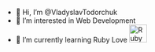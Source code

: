 - 👋 Hi, I’m @VladyslavTodorchuk
- 👀 I’m interested in Web Development
- 🌱 I’m currently learning Ruby
Love <a href="https://www.ruby-lang.org/en/" target="_blank" rel="noreferrer"><img src="https://raw.githubusercontent.com/danielcranney/readme-generator/main/public/icons/skills/ruby-colored.svg" width="36" height="36" alt="Ruby" /></a>
